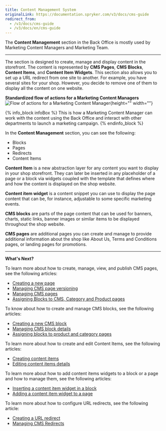 ```yaml
---
title: Content Management System
originalLink: https://documentation.spryker.com/v3/docs/cms-guide
redirect_from:
  - /v3/docs/cms-guide
  - /v3/docs/en/cms-guide
---
```


The **Content Management** section in the Back Office is mostly used by Marketing Content Managers and Marketing Team.
***
The section is designed to create, manage and display content in the storefront. The content is represented by **CMS Pages**, **CMS Blocks**, **Content Items**, and **Content Item Widgets**. This section also allows you to set up a URL redirect from one site to another. For example, you have several sites for your shop. However, you decide to remove one of them to display all the content on one website. 

**Standardized flow of actions for a Marketing Content Managers**
![Flow of actions for a Marketing Content Manager](https://spryker.s3.eu-central-1.amazonaws.com/docs/User+Guides/Back+Office+User+Guides/Content+Management+System/content-management-section.png){height="" width=""}

{% info_block infoBox %}
This is how a Marketing Content Manager can work with the content using the Back Office and interact with other departments to launch a marketing campaign.
{% endinfo_block %}

In the **Content Management** section, you can see the following:

* Blocks
* Pages
* Redirects
* Content Items

**Content Item** is a new abstraction layer for any content you want to display in your shop storefront. They can later be inserted in any placeholder of a page or a block via widgets coupled with the template that defines where and how the content is displayed on the shop website.

**Content item widget** is a content snippet you can use to display the page content that can be, for instance, adjustable to some specific marketing events. 

**CMS blocks** are parts of the page content that can be used for banners, charts, static links, banner images or similar items to be displayed throughout the shop website. 

**CMS pages** are additional pages you can create and manage to provide additional information about the shop like About Us, Terms and Conditions pages, or landing pages for promotions. 

***
**What's Next?**

To learn more about how to create, manage, view, and publish CMS pages, see the following articles:

* [Creating a new page](/docs/scos/dev/user-guides/202001.0/back-office-user-guide/content-management/pages/creating-a-cms-page.html) 
* [Managing CMS page versioning](/docs/scos/dev/user-guides/202001.0/back-office-user-guide/content-management/pages/cms-pages-versioning.html) 
* [Managing CMS pages](/docs/scos/dev/user-guides/202001.0/back-office-user-guide/content-management/pages/managing-cms-pages.html)
* [Assigning Blocks to CMS, Category and Product pages](https://documentation.spryker.com/v4/docs/assigning-blocks-to-category-and-product-pages)

To know about how to create and manage CMS blocks, see the following articles:

* [Creating a new CMS block](/docs/scos/dev/user-guides/202001.0/back-office-user-guide/content-management/blocks/creating-a-cms-block.html)
* [Managing CMS block details](/docs/scos/dev/user-guides/202001.0/back-office-user-guide/content-management/blocks/managing-cms-blocks.html)
* [Assigning blocks to product and category pages](/docs/scos/dev/user-guides/202001.0/back-office-user-guide/content-management/blocks/assigning-blocks-to-category-or-product-pages.html)

To learn more about how to create and edit Content Items, see the following articles:

* [Creating content items](/docs/scos/dev/user-guides/202001.0/back-office-user-guide/content-management/content-items/creating-content-items.html)
* [Editing content items details](/docs/scos/dev/user-guides/202001.0/back-office-user-guide/content-management/content-items/editing-content-items.html)

To learn more about how to add content items widgets to a block or a page and how to manage them, see the following articles:

* [Inserting a content item widget in a block](https://documentation.spryker.com/v4/docs/adding-content-item-widgets-to-pages-and-blocks#adding-content-item-widgets-to-blocks)
* [Adding a content item widget to a page](https://documentation.spryker.com/v4/docs/adding-content-item-widgets-to-pages-and-blocks#adding-content-item-widgets-to-pages)

To learn more about how to configure URL redirects, see the following article:

* [Creating a URL redirect](/docs/scos/dev/user-guides/202001.0/back-office-user-guide/content-management/redirects/creating-cms-redirects.html)
* [Managing CMS Redirects](/docs/scos/dev/user-guides/201907.0/back-office-user-guide/content-management/redirects/managing-cms-redirects.html)
